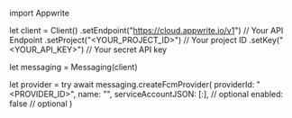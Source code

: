 import Appwrite

let client = Client()
    .setEndpoint("https://cloud.appwrite.io/v1") // Your API Endpoint
    .setProject("&lt;YOUR_PROJECT_ID&gt;") // Your project ID
    .setKey("&lt;YOUR_API_KEY&gt;") // Your secret API key

let messaging = Messaging(client)

let provider = try await messaging.createFcmProvider(
    providerId: "<PROVIDER_ID>",
    name: "<NAME>",
    serviceAccountJSON: [:], // optional
    enabled: false // optional
)

